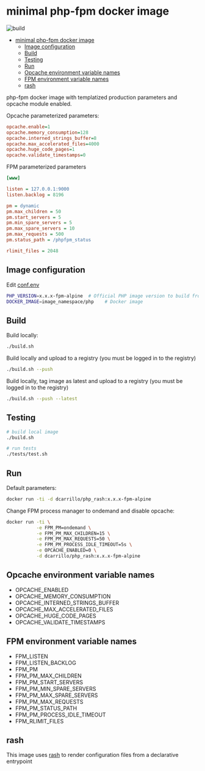 # minimal php-fpm docker image

![build](https://github.com/dcarrillo/docker-phpfpm/workflows/CI/badge.svg)

- [minimal php-fpm docker image](#minimal-php-fpm-docker-image)
  - [Image configuration](#image-configuration)
  - [Build](#build)
  - [Testing](#testing)
  - [Run](#run)
  - [Opcache environment variable names](#opcache-environment-variable-names)
  - [FPM environment variable names](#fpm-environment-variable-names)
  - [rash](#rash)

php-fpm docker image with templatized production parameters and opcache module enabled.

Opcache parameterized parameters:

```ini
opcache.enable=1
opcache.memory_consumption=128
opcache.interned_strings_buffer=8
opcache.max_accelerated_files=4000
opcache.huge_code_pages=1
opcache.validate_timestamps=0
```

FPM parameterized parameters

```ini
[www]

listen = 127.0.0.1:9000
listen.backlog = 8196

pm = dynamic
pm.max_children = 50
pm.start_servers = 5
pm.min_spare_servers = 5
pm.max_spare_servers = 10
pm.max_requests = 500
pm.status_path = /phpfpm_status

rlimit_files = 2048
```

## Image configuration

Edit [conf.env](conf.env)

```bash
PHP_VERSION=x.x.x-fpm-alpine  # Official PHP image version to build from
DOCKER_IMAGE=image_namespace/php    # Docker image
```

## Build

Build locally:

```bash
./build.sh
```

Build locally and upload to a registry (you must be logged in to the registry)

```bash
./build.sh --push
```

Build locally, tag image as latest and upload to a registry (you must be logged in to the registry)

```bash
./build.sh --push --latest
```

## Testing

```bash
# build local image
./build.sh

# run tests
./tests/test.sh
```

## Run

Default parameters:

```bash
docker run -ti -d dcarrillo/php_rash:x.x.x-fpm-alpine
```

Change FPM process manager to ondemand and disable opcache:

```bash
docker run -ti \
           -e FPM_PM=ondemand \
           -e FPM_PM_MAX_CHILDREN=15 \
           -e FPM_PM_MAX_REQUESTS=50 \
           -e FPM_PM_PROCESS_IDLE_TIMEOUT=5s \
           -e OPCACHE_ENABLED=0 \
           -d dcarrillo/php_rash:x.x.x-fpm-alpine
```

## Opcache environment variable names

- OPCACHE_ENABLED
- OPCACHE_MEMORY_CONSUMPTION
- OPCACHE_INTERNED_STRINGS_BUFFER
- OPCACHE_MAX_ACCELERATED_FILES
- OPCACHE_HUGE_CODE_PAGES
- OPCACHE_VALIDATE_TIMESTAMPS

## FPM environment variable names

- FPM_LISTEN
- FPM_LISTEN_BACKLOG
- FPM_PM
- FPM_PM_MAX_CHILDREN
- FPM_PM_START_SERVERS
- FPM_PM_MIN_SPARE_SERVERS
- FPM_PM_MAX_SPARE_SERVERS
- FPM_PM_MAX_REQUESTS
- FPM_PM_STATUS_PATH
- FPM_PM_PROCESS_IDLE_TIMEOUT
- FPM_RLIMIT_FILES

## rash

This image uses [rash](https://github.com/rash-sh/rash) to render configuration files
from a declarative entrypoint
